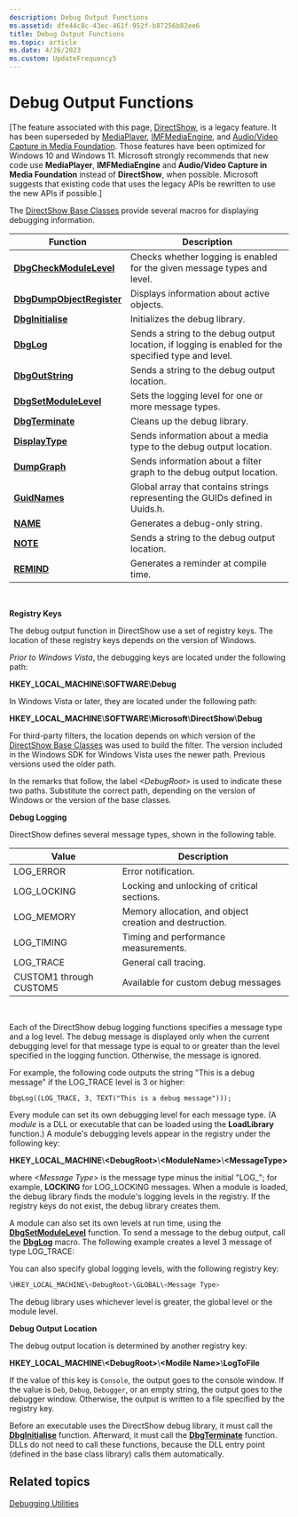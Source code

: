 ```yaml
---
description: Debug Output Functions
ms.assetid: dfe44c8c-43ec-461f-952f-b87256b82ee6
title: Debug Output Functions
ms.topic: article
ms.date: 4/26/2023
ms.custom: UpdateFrequency5
---
```


# Debug Output Functions

\[The feature associated with this page, [DirectShow](/windows/win32/directshow/directshow), is a legacy feature. It has been superseded by [MediaPlayer](/uwp/api/Windows.Media.Playback.MediaPlayer), [IMFMediaEngine](/windows/win32/api/mfmediaengine/nn-mfmediaengine-imfmediaengine), and [Audio/Video Capture in Media Foundation](/windows/win32/medfound/audio-video-capture-in-media-foundation). Those features have been optimized for Windows 10 and Windows 11. Microsoft strongly recommends that new code use **MediaPlayer**, **IMFMediaEngine** and **Audio/Video Capture in Media Foundation** instead of **DirectShow**, when possible. Microsoft suggests that existing code that uses the legacy APIs be rewritten to use the new APIs if possible.\]

The [DirectShow Base Classes](directshow-base-classes.md) provide several macros for displaying debugging information.



| Function                                               | Description                                                                                          |
|--------------------------------------------------------|------------------------------------------------------------------------------------------------------|
| [**DbgCheckModuleLevel**](dbgcheckmodulelevel.md)     | Checks whether logging is enabled for the given message types and level.                             |
| [**DbgDumpObjectRegister**](dbgdumpobjectregister.md) | Displays information about active objects.                                                           |
| [**DbgInitialise**](dbginitialise.md)                 | Initializes the debug library.                                                                       |
| [**DbgLog**](dbglog.md)                               | Sends a string to the debug output location, if logging is enabled for the specified type and level. |
| [**DbgOutString**](dbgoutstring.md)                   | Sends a string to the debug output location.                                                         |
| [**DbgSetModuleLevel**](dbgsetmodulelevel.md)         | Sets the logging level for one or more message types.                                                |
| [**DbgTerminate**](dbgterminate.md)                   | Cleans up the debug library.                                                                         |
| [**DisplayType**](displaytype.md)                     | Sends information about a media type to the debug output location.                                   |
| [**DumpGraph**](dumpgraph.md)                         | Sends information about a filter graph to the debug output location.                                 |
| [**GuidNames**](guidnames.md)                         | Global array that contains strings representing the GUIDs defined in Uuids.h.                        |
| [**NAME**](name.md)                                   | Generates a debug-only string.                                                                       |
| [**NOTE**](note.md)                                   | Sends a string to the debug output location.                                                         |
| [**REMIND**](remind.md)                               | Generates a reminder at compile time.                                                                |



 

**Registry Keys**

The debug output function in DirectShow use a set of registry keys. The location of these registry keys depends on the version of Windows.

*Prior to Windows Vista*, the debugging keys are located under the following path:

**HKEY\_LOCAL\_MACHINE**\\**SOFTWARE**\\**Debug**

In Windows Vista or later, they are located under the following path:

**HKEY\_LOCAL\_MACHINE**\\**SOFTWARE**\\**Microsoft**\\**DirectShow**\\**Debug**

For third-party filters, the location depends on which version of the [DirectShow Base Classes](directshow-base-classes.md) was used to build the filter. The version included in the Windows SDK for Windows Vista uses the newer path. Previous versions used the older path.

In the remarks that follow, the label *&lt;DebugRoot&gt;* is used to indicate these two paths. Substitute the correct path, depending on the version of Windows or the version of the base classes.

**Debug Logging**

DirectShow defines several message types, shown in the following table.



| Value                   | Description                                             |
|-------------------------|---------------------------------------------------------|
| LOG\_ERROR              | Error notification.                                     |
| LOG\_LOCKING            | Locking and unlocking of critical sections.             |
| LOG\_MEMORY             | Memory allocation, and object creation and destruction. |
| LOG\_TIMING             | Timing and performance measurements.                    |
| LOG\_TRACE              | General call tracing.                                   |
| CUSTOM1 through CUSTOM5 | Available for custom debug messages                     |



 

Each of the DirectShow debug logging functions specifies a message type and a log level. The debug message is displayed only when the current debugging level for that message type is equal to or greater than the level specified in the logging function. Otherwise, the message is ignored.

For example, the following code outputs the string "This is a debug message" if the LOG\_TRACE level is 3 or higher:

``` syntax
DbgLog((LOG_TRACE, 3, TEXT("This is a debug message")));
```

Every module can set its own debugging level for each message type. (A *module* is a DLL or executable that can be loaded using the **LoadLibrary** function.) A module's debugging levels appear in the registry under the following key:

**HKEY\_LOCAL\_MACHINE**\\**&lt;DebugRoot&gt;**\\**&lt;ModuleName&gt;**\\**&lt;MessageType&gt;**

where *\<Message Type\>* is the message type minus the initial "LOG\_"; for example, **LOCKING** for LOG\_LOCKING messages. When a module is loaded, the debug library finds the module's logging levels in the registry. If the registry keys do not exist, the debug library creates them.

A module can also set its own levels at run time, using the [**DbgSetModuleLevel**](dbgsetmodulelevel.md) function. To send a message to the debug output, call the [**DbgLog**](dbglog.md) macro. The following example creates a level 3 message of type LOG\_TRACE:

You can also specify global logging levels, with the following registry key:


```C++
\HKEY_LOCAL_MACHINE\<DebugRoot>\GLOBAL\<Message Type>
```



The debug library uses whichever level is greater, the global level or the module level.

**Debug Output Location**

The debug output location is determined by another registry key:

**HKEY\_LOCAL\_MACHINE**\\**&lt;DebugRoot&gt;**\\**\<Modile Name\>**\\**LogToFile**

If the value of this key is `Console`, the output goes to the console window. If the value is `Deb`, `Debug`, `Debugger`, or an empty string, the output goes to the debugger window. Otherwise, the output is written to a file specified by the registry key.

Before an executable uses the DirectShow debug library, it must call the [**DbgInitialise**](dbginitialise.md) function. Afterward, it must call the [**DbgTerminate**](dbgterminate.md) function. DLLs do not need to call these functions, because the DLL entry point (defined in the base class library) calls them automatically.

## Related topics

<dl> <dt>

[Debugging Utilities](debugging-utilities.md)
</dt> </dl>

 

 



